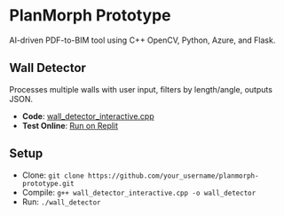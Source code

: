 # PlanMorph Prototype
AI-driven PDF-to-BIM tool using C++ OpenCV, Python, Azure, and Flask.

## Wall Detector
Processes multiple walls with user input, filters by length/angle, outputs JSON.
- **Code**: [wall_detector_interactive.cpp](wall_detector_interactive.cpp)
- **Test Online**: [Run on Replit](https://replit.com/@yourusername/wall-detector)

## Setup
- Clone: `git clone https://github.com/your_username/planmorph-prototype.git`
- Compile: `g++ wall_detector_interactive.cpp -o wall_detector`
- Run: `./wall_detector`

